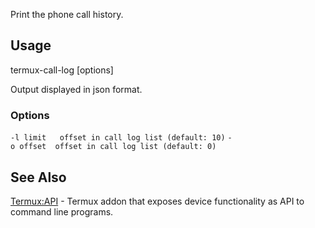 Print the phone call history.

## Usage

termux-call-log \[options\]

Output displayed in json format.

### Options

`-l limit   offset in call log list (default: 10)`
`-o offset  offset in call log list (default: 0)`

## See Also

[Termux:API](Termux:API) - Termux addon that exposes device
functionality as API to command line programs.